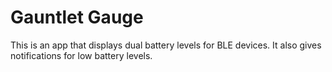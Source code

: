 # Gauntlet Gauge

This is an app that displays dual battery levels for BLE devices. It also gives
notifications for low battery levels.
